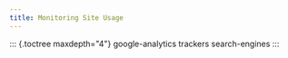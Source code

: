 ```yaml
---
title: Monitoring Site Usage
---
```


::: {.toctree maxdepth="4"}
google-analytics trackers search-engines
:::

